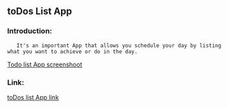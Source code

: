 ## toDos List App

### Introduction:
```    It's an important App that allows you schedule your day by listing what you want to achieve or do in the day.  ```

[Todo list App screenshoot](images\todos_screenshot.PNG )

### Link:
[toDos list App link](https://todos-list123.netlify.app/)